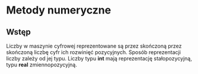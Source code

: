 # Metody numeryczne

## Wstęp
Liczby w maszynie cyfrowej reprezentowane są przez skończoną przez skończoną liczbę cyfr ich rozwinięć pozycyjnych.
Sposób reprezentacji liczby zależy od jej typu. Liczby typu **int** mają reprezentację stałopozycyjną, typu **real**
zmiennopozycyjną.
